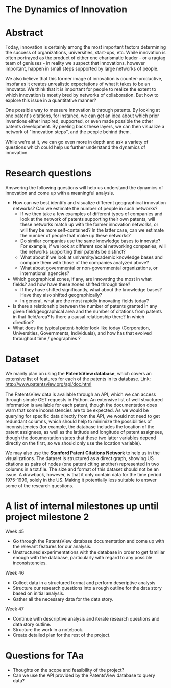 # The Dynamics of Innovation

# Abstract
Today, innovation is certainly among the most important factors determining the success of organizations, universities, start-ups, etc. While innovation is often portrayed as the product of either one charismatic leader - or a ragtag team of geniuses - in reality we suspect that innovations, however important, happen in small steps supported by large networks of people.

We also believe that this former image of innovation is counter-productive, insofar as it creates unrealistic expectations of what it takes to be an innovator. We think that it is important for people to realize the extent to which innovation is mostly bred by networks of collaboration. But how to explore this issue in a quantitative manner?

One possible way to measure innovation is through patents. By looking at one patent's citations, for instance, we can get an idea about which prior inventions either inspired, supported, or even made possible the other patents development. By peeling back these layers, we can then visualize a network of "innovation steps", and the people behind them.

While we're at it, we can go even more in depth and ask a variety of questions which could help us further understand the dynamics of innovation.


# Research questions
Answering the following questions will help us understand the dynamics of innovation and come up with a meaningful analysis.
- How can we best identify and visualize different geographical innovation networks? Can we estimate the number of people in such networks?
  - If we then take a few examples of different types of companies and look at the network of patents supporting their own patents, will these networks match up with the former innovation networks, or will they be more self-contained? In the latter case, can we estimate the number of people that make up these networks?
  - Do similar companies use the same knowledge bases to innovate? For example, if we look at different social networking companies, will the networks supporting their patents be distinct?
  - What about if we look at university/academic knowledge bases and compare them with those of the companies analyzed above?
  - What about governmental or non-governmental organizations, or international agencies?
- Which geographical zones, if any, are innovating the most in what fields? and how have these zones shifted through time?
  - If they have shifted significantly, what about the knowledge bases? Have they also shifted geographically?
  - In general, what are the most rapidly innovating fields today?
- Is there a relationship between the number of patents granted in any given field/geographical area and the number of citations from patents in that field/area? Is there a causal relationship there? In which direction?
- What does the typical patent-holder look like today (Corporation, Universities, Governments, Individuals), and how has that evolved throughout time / geographies ?


# Dataset
We mainly plan on using the **PatentsView database**, which covers an extensive list of features for each of the patents in its database.
Link: http://www.patentsview.org/api/doc.html

The PatentsView data  is available through an API, which we can access through simple GET requests in Python. An extensive list of well structured information is available for each patent, though the documentation does warn that some inconsistencies are to be expected. As we would be querying for specific data directly from the API, we would not need to get redundant columns, which should help to minimize the possibilities of inconsistencies (for example, the database includes the location of the patent assignees, as well as the latitude and longitude of patent assignees, though the documentation states that these two latter variables depend directly on the first, so we should only use the location variable).

We may also use the **Stanford Patent Citations Network** to help us in the visualizations. The dataset is structured as a direct graph, showing US citations as pairs of nodes (one patent citing another) represented in two columns in a txt.file. The size and format of this dataset should not be an issue. A drawback, however, is that it only contain data for the time period 1975-1999, solely in the US. Making it potentially less suitable to answer some of the research questions.


# A list of internal milestones up until project milestone 2
Week 45
- Go through the PatentsView database documentation and come up with the relevant features for our analysis.
- Unstructured experimentations with the database in order to get familiar enough with the database, particularly with regard to any possible inconsistencies.

Week 46
- Collect data in a structured format and perform descriptive analysis
- Structure our research questions into a rough outline for the data story based on initial analysis.
- Gather all the necessary data for the data story.

Week 47
- Continue with descriptive analysis and iterate research questions and data story outline.
- Structure the work in a notebook.
- Create detailed plan for the rest of the project.

# Questions for TAa
- Thoughts on the scope and feasibility of the project? 
- Can we use the API provided by the PatentsView database to query data? 
